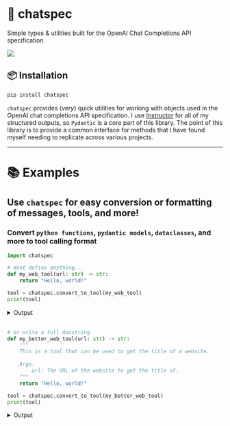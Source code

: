 # 💭 chatspec

Simple types &amp; utilities built for the OpenAI Chat Completions API specification.

[![](https://img.shields.io/badge/python-3.9+-blue.svg)](https://www.python.org/downloads/)

## 📦 Installation

```bash
pip install chatspec
```

`chatspec` provides (*very*) quick utilities for working with objects used in the OpenAI chat
completions API specification. I use [Instructor](https://github.com/instructor-ai/instructor) 
for all of my structured outputs, so `Pydantic` is a core part of this library. The point
of this library is to provide a common interface for methods that I have found myself
needing to replicate across various projects.

---

# 📚 Examples

## Use `chatspec` for easy conversion or formatting of messages, tools, and more!

### Convert `python functions`, `pydantic models`, `dataclasses`, and more to **tool calling format**

```python
import chatspec

# dont define anything...
def my_web_tool(url: str) -> str:
    return "Hello, world!"

tool = chatspec.convert_to_tool(my_web_tool)
print(tool)
```

<details>
<summary>Output</summary>

```python
{
    'type': 'function',
    'function': {'name': 'my_web_tool', 'parameters': {'type': 'object', 'properties': {'url': {'type': 'string'}}, 'required': ['url'], 'additionalProperties': False}}
}
```

</details>

</br>

```python
# or write a full docstring
def my_better_web_tool(url: str) -> str:
    """
    This is a tool that can be used to get the title of a website.
    
    Args:
        url: The URL of the website to get the title of.
    """
    return "Hello, world!"

tool = chatspec.convert_to_tool(my_better_web_tool)
print(tool)
```

<details>
<summary>Output</summary>

</br>

```python
{
    'type': 'function',
    'function': {
        'name': 'my_better_web_tool',
        'parameters': {
            'type': 'object',
            'properties': {'url': {'type': 'string', 'description': 'The URL of the website to get the title of.'}},
            'required': ['url'],
            'additionalProperties': False
        },
        'description': 'This is a tool that can be used to get the title of a website.\n'
    }
}
```
</details>

</br>
